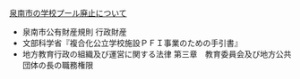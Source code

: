 [泉南市の学校プール廃止について](https://github.com/okmksato/matome/blob/main/sennan/gyouseizaisan.md)  
- 泉南市公有財産規則 行政財産
- 文部科学省『複合化公立学校施設ＰＦＩ事業のための手引書』
- 地方教育行政の組織及び運営に関する法律 第三章　教育委員会及び地方公共団体の長の職務権限

